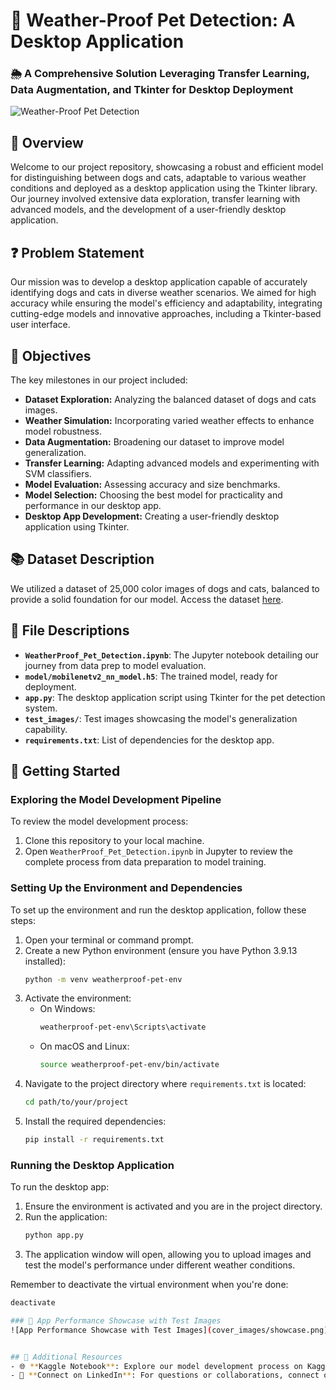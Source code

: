 # 🐾 Weather-Proof Pet Detection: A Desktop Application
### 🌦️ A Comprehensive Solution Leveraging Transfer Learning, Data Augmentation, and Tkinter for Desktop Deployment

![Weather-Proof Pet Detection](cover_images/Cover_Iamge.png)

## 📖 Overview
Welcome to our project repository, showcasing a robust and efficient model for distinguishing between dogs and cats, adaptable to various weather conditions and deployed as a desktop application using the Tkinter library. Our journey involved extensive data exploration, transfer learning with advanced models, and the development of a user-friendly desktop application.

## ❓ Problem Statement
Our mission was to develop a desktop application capable of accurately identifying dogs and cats in diverse weather scenarios. We aimed for high accuracy while ensuring the model's efficiency and adaptability, integrating cutting-edge models and innovative approaches, including a Tkinter-based user interface.

## 🎯 Objectives
The key milestones in our project included:
* **Dataset Exploration:** Analyzing the balanced dataset of dogs and cats images.
* **Weather Simulation:** Incorporating varied weather effects to enhance model robustness.
* **Data Augmentation:** Broadening our dataset to improve model generalization.
* **Transfer Learning:** Adapting advanced models and experimenting with SVM classifiers.
* **Model Evaluation:** Assessing accuracy and size benchmarks.
* **Model Selection:** Choosing the best model for practicality and performance in our desktop app.
* **Desktop App Development:** Creating a user-friendly desktop application using Tkinter.

## 📚 Dataset Description
We utilized a dataset of 25,000 color images of dogs and cats, balanced to provide a solid foundation for our model. Access the dataset [here](https://www.kaggle.com/competitions/dogs-vs-cats/data).

## 📁 File Descriptions
- **`WeatherProof_Pet_Detection.ipynb`**: The Jupyter notebook detailing our journey from data prep to model evaluation.
- **`model/mobilenetv2_nn_model.h5`**: The trained model, ready for deployment.
- **`app.py`**: The desktop application script using Tkinter for the pet detection system.
- **`test_images/`**: Test images showcasing the model's generalization capability.
- **`requirements.txt`**: List of dependencies for the desktop app.

## 🚀 Getting Started

### Exploring the Model Development Pipeline
To review the model development process:
1. Clone this repository to your local machine.
2. Open `WeatherProof_Pet_Detection.ipynb` in Jupyter to review the complete process from data preparation to model training.

### Setting Up the Environment and Dependencies
To set up the environment and run the desktop application, follow these steps:
1. Open your terminal or command prompt.
2. Create a new Python environment (ensure you have Python 3.9.13 installed):
    ```bash
    python -m venv weatherproof-pet-env
    ```
3. Activate the environment:
    - On Windows:
      ```bash
      weatherproof-pet-env\Scripts\activate
      ```
    - On macOS and Linux:
      ```bash
      source weatherproof-pet-env/bin/activate
      ```
4. Navigate to the project directory where `requirements.txt` is located:
    ```bash
    cd path/to/your/project
    ```
5. Install the required dependencies:
    ```bash
    pip install -r requirements.txt
    ```

### Running the Desktop Application
To run the desktop app:
1. Ensure the environment is activated and you are in the project directory.
2. Run the application:
    ```bash
    python app.py
    ```
3. The application window will open, allowing you to upload images and test the model's performance under different weather conditions.

Remember to deactivate the virtual environment when you're done:
```bash
deactivate

### 📸 App Performance Showcase with Test Images
![App Performance Showcase with Test Images](cover_images/showcase.png)


## 🔗 Additional Resources
- 🌐 **Kaggle Notebook**: Explore our model development process on Kaggle [here](https://www.kaggle.com/code/farzadnekouei/weather-proof-pet-detection).
- 🤝 **Connect on LinkedIn**: For questions or collaborations, connect on [LinkedIn](https://linkedin.com/in/farzad-nekouei-7535aa53/).

